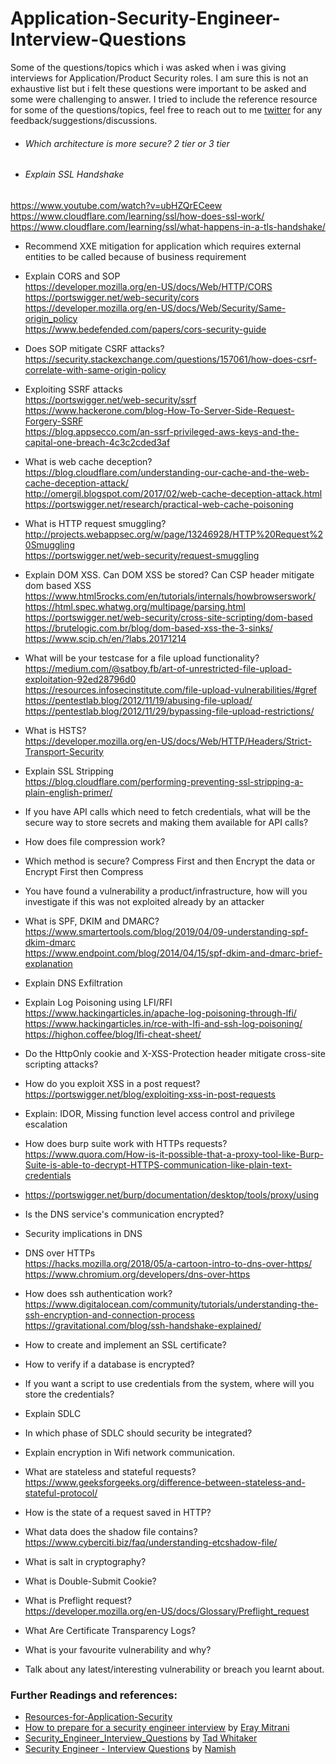 # Application-Security-Engineer-Interview-Questions
Some of the questions/topics which i was asked when i was giving interviews for Application/Product Security roles. I am sure this is not an exhaustive list but i felt these questions were important to be asked and some were challenging to answer. I tried to include the reference resource for some of the questions/topics, feel free to reach out to me [twitter](https://twitter.com/security_prince) for any feedback/suggestions/discussions.


* ###### Which architecture is more secure? 2 tier or 3 tier
* ###### Explain SSL Handshake   
https://www.youtube.com/watch?v=ubHZQrECeew  
https://www.cloudflare.com/learning/ssl/how-does-ssl-work/  
https://www.cloudflare.com/learning/ssl/what-happens-in-a-tls-handshake/  
* Recommend XXE mitigation for application which requires external entities to be called because of business requirement  
* Explain CORS and SOP  
https://developer.mozilla.org/en-US/docs/Web/HTTP/CORS  
https://portswigger.net/web-security/cors  
https://developer.mozilla.org/en-US/docs/Web/Security/Same-origin_policy  
https://www.bedefended.com/papers/cors-security-guide  
* Does SOP mitigate CSRF attacks?  
https://security.stackexchange.com/questions/157061/how-does-csrf-correlate-with-same-origin-policy

* Exploiting SSRF attacks  
https://portswigger.net/web-security/ssrf  
https://www.hackerone.com/blog-How-To-Server-Side-Request-Forgery-SSRF  
https://blog.appsecco.com/an-ssrf-privileged-aws-keys-and-the-capital-one-breach-4c3c2cded3af
* What is web cache deception?  
https://blog.cloudflare.com/understanding-our-cache-and-the-web-cache-deception-attack/  
http://omergil.blogspot.com/2017/02/web-cache-deception-attack.html  
https://portswigger.net/research/practical-web-cache-poisoning  
* What is HTTP request smuggling?  
http://projects.webappsec.org/w/page/13246928/HTTP%20Request%20Smuggling  
https://portswigger.net/web-security/request-smuggling  
* Explain DOM XSS. Can DOM XSS be stored? Can CSP header mitigate dom based XSS  
https://www.html5rocks.com/en/tutorials/internals/howbrowserswork/  
https://html.spec.whatwg.org/multipage/parsing.html  
https://portswigger.net/web-security/cross-site-scripting/dom-based  
https://brutelogic.com.br/blog/dom-based-xss-the-3-sinks/  
https://www.scip.ch/en/?labs.20171214  
* What will be your testcase for a file upload functionality?  
https://medium.com/@satboy.fb/art-of-unrestricted-file-upload-exploitation-92ed28796d0  
https://resources.infosecinstitute.com/file-upload-vulnerabilities/#gref  
https://pentestlab.blog/2012/11/19/abusing-file-upload/  
https://pentestlab.blog/2012/11/29/bypassing-file-upload-restrictions/  
* What is HSTS?  
https://developer.mozilla.org/en-US/docs/Web/HTTP/Headers/Strict-Transport-Security  
* Explain SSL Stripping  
https://blog.cloudflare.com/performing-preventing-ssl-stripping-a-plain-english-primer/  
* If you have API calls which need to fetch credentials, what will be the secure way to store secrets and making them available for API calls?  
* How does file compression work?  
* Which method is secure? Compress First and then Encrypt the data or Encrypt First then Compress  
* You have found a vulnerability a product/infrastructure, how will you investigate if this was not exploited already by an attacker  
* What is SPF, DKIM and DMARC?  
https://www.smartertools.com/blog/2019/04/09-understanding-spf-dkim-dmarc  
https://www.endpoint.com/blog/2014/04/15/spf-dkim-and-dmarc-brief-explanation  
* Explain DNS Exfiltration  
* Explain Log Poisoning using LFI/RFI  
https://www.hackingarticles.in/apache-log-poisoning-through-lfi/  
https://www.hackingarticles.in/rce-with-lfi-and-ssh-log-poisoning/  
https://highon.coffee/blog/lfi-cheat-sheet/  
* Do the HttpOnly cookie and X-XSS-Protection header mitigate cross-site scripting attacks?  
* How do you exploit XSS in a post request?  
https://portswigger.net/blog/exploiting-xss-in-post-requests  
* Explain: IDOR, Missing function level access control and privilege escalation  
* How does burp suite work with HTTPs requests?  
https://www.quora.com/How-is-it-possible-that-a-proxy-tool-like-Burp-Suite-is-able-to-decrypt-HTTPS-communication-like-plain-text-credentials  
* https://portswigger.net/burp/documentation/desktop/tools/proxy/using 
* Is the DNS service's communication encrypted?
* Security implications in DNS
* DNS over HTTPs  
https://hacks.mozilla.org/2018/05/a-cartoon-intro-to-dns-over-https/  
https://www.chromium.org/developers/dns-over-https  
* How does ssh authentication work?  
https://www.digitalocean.com/community/tutorials/understanding-the-ssh-encryption-and-connection-process  
https://gravitational.com/blog/ssh-handshake-explained/  
* How to create and implement an SSL certificate?  
* How to verify if a database is encrypted?  
* If you want a script to use credentials from the system, where will you store the credentials?
* Explain SDLC
* In which phase of SDLC should security be integrated?
* Explain encryption in Wifi network communication.
* What are stateless and stateful requests?  
https://www.geeksforgeeks.org/difference-between-stateless-and-stateful-protocol/  
* How is the state of a request saved in HTTP?  
* What data does the shadow file contains?  
https://www.cyberciti.biz/faq/understanding-etcshadow-file/  
* What is salt in cryptography?  
* What is Double-Submit Cookie?  
* What is Preflight request?  
https://developer.mozilla.org/en-US/docs/Glossary/Preflight_request  
* What Are Certificate Transparency Logs?  
* What is your favourite vulnerability and why?  
* Talk about any latest/interesting vulnerability or breach you learnt about.

### Further Readings and references:
* [Resources-for-Application-Security](https://github.com/security-prince/Resources-for-Application-Security)  
* [How to prepare for a security engineer interview](https://medium.com/@eraymitrani/how-to-prepare-for-a-security-engineer-interview-6cf1d84de22f) by [Eray Mitrani](https://twitter.com/ErayMitrani)  
* [Security_Engineer_Interview_Questions](https://github.com/tadwhitaker/Security_Engineer_Interview_Questions/blob/master/security-interview-questions) by [Tad Whitaker](https://twitter.com/theporkskewe)  
* [Security Engineer - Interview Questions](https://gist.github.com/namishelex01/b5555edbdcdf5597174ddce5c86d3192) by [Namish](NamishSir)
